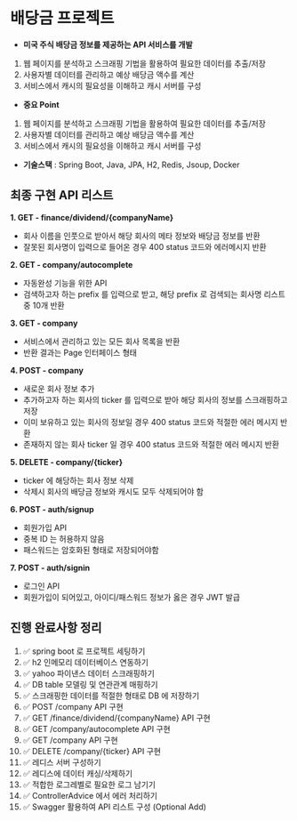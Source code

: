 # 배당금 프로젝트

* **미국 주식 배당금 정보를 제공하는 API 서비스를 개발**
1. 웹 페이지를 분석하고 스크래핑 기법을 활용하여 필요한 데이터를 추출/저장
2. 사용자별 데이터를 관리하고 예상 배당금 액수를 계산
3. 서비스에서 캐시의 필요성을 이해하고 캐시 서버를 구성

* **중요 Point**
1. 웹 페이지를 분석하고 스크래핑 기법을 활용하여 필요한 데이터를 추출/저장
2. 사용자별 데이터를 관리하고 예상 배당금 액수를 계산
3. 서비스에서 캐시의 필요성을 이해하고 캐시 서버를 구성

* **기술스택** : Spring Boot, Java, JPA, H2, Redis, Jsoup, Docker

## 최종 구현 API 리스트

**1. GET - finance/dividend/{companyName}**
- 회사 이름을 인풋으로 받아서 해당 회사의 메타 정보와 배당금 정보를 반환
- 잘못된 회사명이 입력으로 들어온 경우 400 status 코드와 에러메시지 반환

**2. GET - company/autocomplete**
- 자동완성 기능을 위한 API
- 검색하고자 하는 prefix 를 입력으로 받고, 해당 prefix 로 검색되는 회사명 리스트 중 10개 반환

**3. GET - company**
- 서비스에서 관리하고 있는 모든 회사 목록을 반환
- 반환 결과는 Page 인터페이스 형태

**4. POST - company**
- 새로운 회사 정보 추가
- 추가하고자 하는 회사의 ticker 를 입력으로 받아 해당 회사의 정보를 스크래핑하고 저장
- 이미 보유하고 있는 회사의 정보일 경우 400 status 코드와 적절한 에러 메시지 반환
- 존재하지 않는 회사 ticker 일 경우 400 status 코드와 적절한 에러 메시지 반환

**5. DELETE - company/{ticker}**
- ticker 에 해당하는 회사 정보 삭제
- 삭제시 회사의 배당금 정보와 캐시도 모두 삭제되어야 함

**6. POST - auth/signup**
- 회원가입 API
- 중복 ID 는 허용하지 않음
- 패스워드는 암호화된 형태로 저장되어야함

**7. POST - auth/signin**
- 로그인 API
- 회원가입이 되어있고, 아이디/패스워드 정보가 옳은 경우 JWT 발급

## 진행 완료사항 정리

1. ✅ spring boot 로 프로젝트 세팅하기
2. ✅ h2 인메모리 데이터베이스 연동하기
3. ✅ yahoo 파이낸스 데이터 스크래핑하기
4. ✅ DB table 모델링 및 연관관계 매핑하기
5. ✅ 스크래핑한 데이터를 적절한 형태로 DB 에 저장하기
6. ✅ POST /company API 구현
7. ✅ GET /finance/dividend/{companyName} API 구현
8. ✅ GET /company/autocomplete API 구현
9. ✅ GET /company API 구현
10. ✅ DELETE /company/{ticker} API 구현
11. ✅ 레디스 서버 구성하기
12. ✅ 레디스에 데이터 캐싱/삭제하기
13. ✅ 적합한 로그레벨로 필요한 로그 남기기
14. ✅ ControllerAdvice 에서 에러 처리하기
15. ✅ Swagger 활용하여 API 리스트 구성 (Optional Add)
